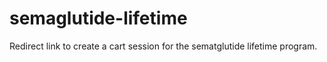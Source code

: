 # semaglutide-lifetime
Redirect link to create a cart session for the sematglutide lifetime program.
